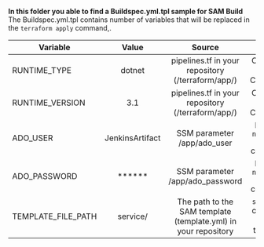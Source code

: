 **In this folder you able to find a Buildspec.yml.tpl sample for SAM Build**
The Buildspec.yml.tpl contains number of variables that will be replaced in the ```terraform apply``` command,.

| Variable  | Value | Source | Usage |
| --------- |:-------------:| :-------------:| :--------------:|
| RUNTIME_TYPE | dotnet| pipelines.tf in your repository (/terraform/app/) | Config for the CodeBuild. |
| RUNTIME_VERSION | 3.1 | pipelines.tf in your repository (/terraform/app/) | Config for the CodeBuild.| 
| ADO_USER | JenkinsArtifact | SSM parameter /app/ado_user | In use in ```nuget add source``` command. |
| ADO_PASSWORD | ****** | SSM parameter /app/ado_password | In use in ```nuget add source``` command. |
| TEMPLATE_FILE_PATH | service/ | The path to the SAM template (template.yml) in your repository | ```sam build``` command runs in this path. |